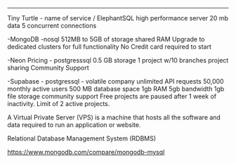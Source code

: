---------
Tiny Turtle - name of service / ElephantSQL
high performance server
20 mb data
5 concurrent connections

-MongoDB -nosql
512MB to 5GB of storage
shared RAM
Upgrade to dedicated clusters for full functionality 
No Credit card required to start

-Neon Pricing - postgresssql
0.5 GB storage
1 project w/10 branches
project sharing
Community Support

-Supabase - postgressql - volatile company
unlimited API requests
50,000 monthly active users
500 MB database space 1gb RAM
5gb bandwidth
1gb file storage
community support
Free projects are paused after 1 week of inactivity. Limit of 2 active projects.

A Virtual Private Server (VPS) is a machine that hosts all the software and data required to run an application or website.

Relational Database Management System (RDBMS)

https://www.mongodb.com/compare/mongodb-mysql 